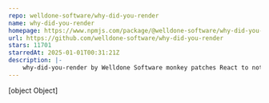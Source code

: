 ```yaml
---
repo: welldone-software/why-did-you-render
name: why-did-you-render
homepage: https://www.npmjs.com/package/@welldone-software/why-did-you-render
url: https://github.com/welldone-software/why-did-you-render
stars: 11701
starredAt: 2025-01-01T00:31:21Z
description: |-
    why-did-you-render by Welldone Software monkey patches React to notify you about potentially avoidable re-renders. (Works with React Native as well.)
---
```


[object Object]
